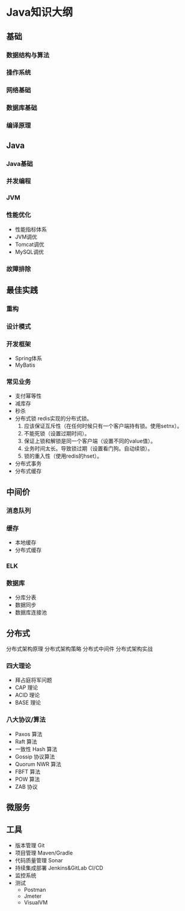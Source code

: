 # Java知识大纲

  
## 基础
### 数据结构与算法

### 操作系统

### 网络基础

### 数据库基础

### 编译原理

## Java
### Java基础

### 并发编程

### JVM

### 性能优化
* 性能指标体系
* JVM调优
* Tomcat调优
* MySQL调优

### 故障排除

## 最佳实践

### 重构

### 设计模式

### 开发框架
* Spring体系
* MyBatis

### 常见业务
* 支付幂等性
* 减库存
* 秒杀
* 分布式锁
    redis实现的分布式锁。
    1. 应该保证互斥性（在任何时候只有一个客户端持有锁。使用setnx）。
    2. 不能死锁（设置过期时间）。
    3. 保证上锁和解锁是同一个客户端（设置不同的value值）。
    4. 业务时间太长。导致锁过期（设置看门狗。自动续锁）。
    5. 锁的重入性（使用redis的hset）。
* 分布式事务
* 分布式缓存

## 中间价
### 消息队列

### 缓存
* 本地缓存
* 分布式缓存

### ELK

### 数据库
* 分库分表
* 数据同步
* 数据库连接池

## 分布式
分布式架构原理
分布式架构策略
分布式中间件
分布式架构实战
### 四大理论
* 拜占庭将军问题
* CAP 理论
* ACID 理论
* BASE 理论

### 八大协议/算法
* Paxos 算法
* Raft 算法
* 一致性 Hash 算法
* Gossip 协议算法
* Quorum NWR 算法
* FBFT 算法
* POW 算法
* ZAB 协议

## 微服务

## 工具
* 版本管理 Git
* 项目管理 Maven/Gradle
* 代码质量管理 Sonar
* 持续集成部署 Jenkins&GitLab CI/CD
* 监控系统
* 测试
    * Postman
    * Jmeter
    * VisualVM
